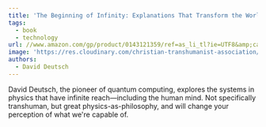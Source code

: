 ```yaml
---
title: 'The Beginning of Infinity: Explanations That Transform the World'
tags:
  - book
  - technology
url: //www.amazon.com/gp/product/0143121359/ref=as_li_tl?ie=UTF8&amp;camp=1789&amp;creative=390957&amp;creativeASIN=0143121359&amp;linkCode=as2&amp;tag=micahredding-20&amp;linkId=TVKUGA66PEJJSOMD
image: 'https://res.cloudinary.com/christian-transhumanist-association/image/upload/v1757363066/books/716R8HCtH_L._SL1500_.jpg'
authors:
  - David Deutsch
---
```

David Deutsch, the pioneer of quantum computing, explores the systems in physics that have infinite reach—including the human mind. Not specifically transhuman, but great physics-as-philosophy, and will change your perception of what we're capable of.
